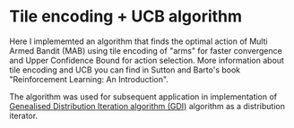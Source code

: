 # Tile encoding + UCB algorithm

Here I implememted an algorithm that finds the optimal action of Multi Armed Bandit (MAB) using tile encoding of "arms" for faster convergence
and Upper Confidence Bound for action selection. More information about tile encoding and UCB you can find in Sutton and Barto's book "Reinforcement Learning: An Introduction".  

The algorithm was used for subsequent application in implementation of [Genealised Distribution Iteration algorithm (GDI)](https://arxiv.org/abs/2106.06232) algorithm as a distribution iterator.  
